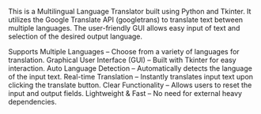 This is a Multilingual Language Translator built using Python and Tkinter. It utilizes the Google Translate API (googletrans) to translate text between multiple languages. The user-friendly GUI allows easy input of text and selection of the desired output language.


Supports Multiple Languages – Choose from a variety of languages for translation. Graphical User Interface (GUI) – Built with Tkinter for easy interaction. Auto Language Detection – Automatically detects the language of the input text. Real-time Translation – Instantly translates input text upon clicking the translate button. Clear Functionality – Allows users to reset the input and output fields. Lightweight & Fast – No need for external heavy dependencies.

